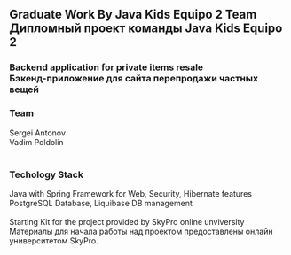<h2>Graduate Work By Java Kids Equipo 2 Team <br>
  Дипломный проект команды Java Kids Equipo 2</h2>

<h3>Backend application for private items resale <br>Бэкенд-приложение для сайта перепродажи частных вещей</h3>

<h3>Team</h3>
Sergei Antonov<br>
Vadim Poldolin<br>
<br>
<h3>Techology Stack</h3>
Java with Spring Framework for Web, Security, Hibernate features<br>
PostgreSQL Database, Liquibase DB management
<br><br>
Starting Kit for the project provided by SkyPro online unviversity <br>Материалы для начала работы над проектом предоставлены онлайн университетом SkyPro. 
